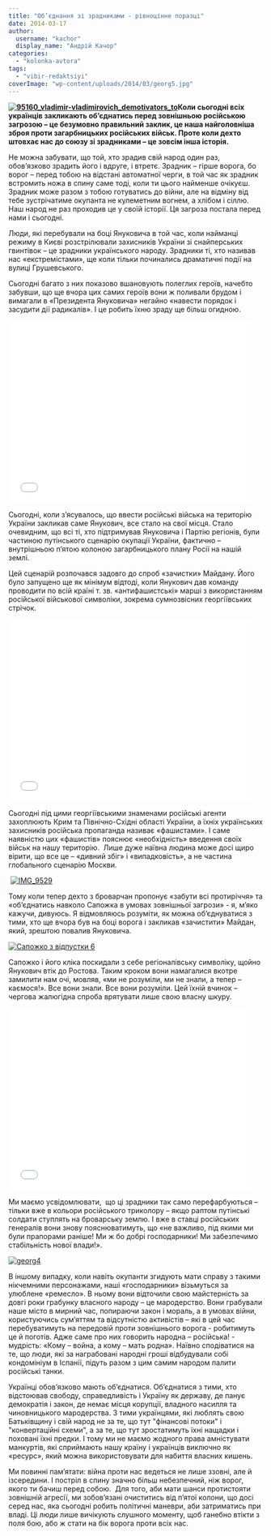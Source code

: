 ```yaml
---
title: "Об’єднання зі зрадниками - рівноцінне поразці"
date: 2014-03-17
author: 
  username: "kachor"
  display_name: "Андрій Качор"
categories: 
  - "kolonka-avtora"
tags: 
  - "vibir-redaktsiyi"
coverImage: "wp-content/uploads/2014/03/georg5.jpg"
---
```


**[![95160_vladimir-vladimirovich_demotivators_to](https://mpz.brovary.org/wp-content/uploads/2014/03/95160_vladimir-vladimirovich_demotivators_to.jpg)](https://mpz.brovary.org/wp-content/uploads/2014/03/95160_vladimir-vladimirovich_demotivators_to.jpg)Коли сьогодні всіх українців закликають об’єднатись перед зовнішньою російською загрозою – це безумовно правильний заклик, це наша найголовніша зброя проти загарбницьких російських військ. Проте коли дехто штовхає нас до союзу зі зрадниками – це зовсім інша історія.**

Не можна забувати, що той, хто зрадив свій народ один раз, обов’язково зрадить його і вдруге, і втретє. Зрадник – гірше ворога, бо ворог – перед тобою на відстані автоматної черги, в той час як зрадник встромить ножа в спину саме тоді, коли ти цього найменше очікуєш. Зрадник може разом з тобою готуватись до війни, але на відміну від тебе зустрічатиме окупанта не кулеметним вогнем, а хлібом і сіллю. Наш народ не раз проходив це у своїй історії. Ця загроза постала перед нами і сьогодні.

Люди, які перебували на боці Януковича в той час, коли найманці режиму в Києві розстрілювали захисників України зі снайперських гвинтівок – це зрадники українського народу. Зрадники ті, хто називав нас «екстремістами», ще коли тільки починались драматичні події на вулиці Грушевського.

Сьогодні багато з них показово вшановують полеглих героїв, начебто забувши, що ще вчора цих самих героїв вони ж поливали брудом і вимагали в «Президента Януковича» негайно «навести порядок і засудити дії радикалів». І це робить їхню зраду ще більш огидною.

<iframe src="//www.youtube.com/embed/Hd6hpn5BZhQ" height="360" width="480" allowfullscreen frameborder="0"></iframe>

Сьогодні, коли з’ясувалось, що ввести російські війська на територію України закликав саме Янукович, все стало на свої місця. Стало очевидним, що всі ті, хто підтримував Януковича і Партію регіонів, були частиною путінського сценарію окупації України, фактично – внутрішньою п’ятою колоною загарбницького плану Росії на нашій землі.

Цей сценарій розпочався задовго до спроб «зачистки» Майдану. Його було запущено ще як мінімум відтоді, коли Янукович дав команду проводити по всій країні т. зв. «антифашистські» марші з використанням російської військової символіки, зокрема сумнозвісних георгіївських стрічок.

<iframe src="//www.youtube.com/embed/qggD3dHW18c" height="360" width="480" allowfullscreen frameborder="0"></iframe>

Сьогодні під цими георгіївськими знаменами російські агенти захоплюють Крим та Північно-Східні області України, а їхніх українських захисників російська пропаганда називає «фашистами». І саме наявністю цих «фашистів» пояснює «необхідність» введення своїх військ на нашу територію.  Лише дуже наївна людина може досі щиро вірити, що все це – «дивний збіг» і «випадковість», а не частина глобального сценарію Москви.

 [![IMG_9529](https://mpz.brovary.org/wp-content/uploads/2014/03/IMG_95291.jpg)](https://mpz.brovary.org/wp-content/uploads/2014/03/IMG_95291.jpg)

Тому коли тепер дехто з броварчан пропонує «забути всі протиріччя» та «об’єднатись навколо Сапожка в умовах зовнішньої загрози» - я, м’яко кажучи, дивуюсь. Я відмовляюсь розуміти, як можна об’єднуватися з тими, хто ще вчора був на боці ворога і закликав «зачистити» Майдан, який, зрештою повалив Януковича.

[![Сапожко з відпустки 6](https://mpz.brovary.org/wp-content/uploads/2014/03/Sapozhko-z-vidpustki-6.jpg)](https://mpz.brovary.org/wp-content/uploads/2014/03/Sapozhko-z-vidpustki-6.jpg)

Сапожко і його кліка поскидали з себе регіоналівську символіку, щойно Янукович втік до Ростова. Таким кроком вони намагалися вкотре замилити нам очі, мовляв, «ми не розуміли, ми не знали, а тепер – каємося!». Все вони знали. Все вони розуміли. Цей їхній вчинок – чергова жалюгідна спроба врятувати лише свою власну шкуру.

<iframe src="//www.youtube.com/embed/0TRItkVupiM" height="360" width="480" allowfullscreen frameborder="0"></iframe>

Ми маємо усвідомлювати,  що ці зрадники так само перефарбуються – тільки вже в кольори російського триколору – якщо раптом путінські солдати ступлять на броварську землю. І вже в ставці російських генералів вони знову пояснюватимуть, що «не важливо, під якими ми були прапорами раніше! Ми ж бо добрі господарники! Ми забезпечимо стабільність нової влади!».

[![georg4](https://mpz.brovary.org/wp-content/uploads/2014/03/georg4.jpg)](https://mpz.brovary.org/wp-content/uploads/2014/03/georg4.jpg)

В іншому випадку, коли навіть окупанти згидують мати справу з такими нікчемними персонажами, наші «господарники» візьмуться за улюблене «ремесло». В ньому вони відточили свою майстерність за довгі роки грабунку власного народу – це мародерство. Вони грабували наше місто в мирний час, попираючи закон і мораль, а в умовах війни, користуючись сум’яттям та відсутністю активістів – які в цей час перебуватимуть на передовій проти зовнішнього ворога - робитимуть це й поготів. Адже саме про них говорить народна – російська! - мудрість: «Кому – война, а кому – мать родна». Наївно сподіватися на те, що люди, які за награбовані народні гроші відбудували собі кондомініум в Іспанії, підуть разом з цим самим народом палити російські танки.

Українці обов’язково мають об’єднатися. Об’єднатися з тими, хто відстоював свободу, справедливість і Україну як державу, де панує демократія і закон, де немає місця корупції, владного насилля та чиновницького мародерства. З тими українцями, які люблять свою Батьківщину і свій народ не за те, що тут "фінансові потоки" і "конвертаційні схеми", а за те, що тут зростатимуть їхні нащадки і поховані їхні предки. І тому ми не маємо жодного права амністувати манкуртів, які сприймають нашу країну і українців виключно як «ресурс», який можна використовувати для набиття власних кишень.

Ми повинні пам’ятати: війна проти нас ведеться не лише ззовні, але й ізсередини. І постріл в спину значно більш небезпечний, ніж ворог, якого ти бачиш перед собою.  Для того, аби мати шанси протистояти зовнішній агресії, ми зобов’язані очиститись від п’ятої колони, що досі серед нас, яка сьогодні робить політичні маневри, аби затриматись при владі. Ці люди лише вичікують слушного моменту, щоб ганебно втікти з поля бою, або ж стати на бік ворога проти всіх нас.

